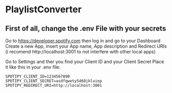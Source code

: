 # PlaylistConverter

## First of all, change the .env File with your secrets
Go to https://developer.spotify.com then log in and go to your Dashboard
Create a new App, insert your App name, App description and Redirect URIs (i recomend http://localhost:3001 to not interfere with other local apps)

Go to Settings and ther you find your Client ID and your Client Secret
Place it like this in your .env file:
```
SPOTIPY_CLIENT_ID=1234567890
SPOTIPY_CLIENT_SECRET=asdfqwety5468jkluiop
SPOTIPY_REDIRECT_URI=http://localhost:3001
```

